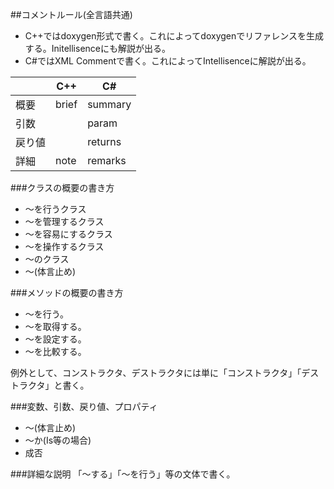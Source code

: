 ##コメントルール(全言語共通)

* C++ではdoxygen形式で書く。これによってdoxygenでリファレンスを生成する。Initellisenceにも解説が出る。
* C#ではXML Commentで書く。これによってIntellisenceに解説が出る。

||C++|C#|
|-|-|-|
|概要|brief|summary|
|引数||param|
|戻り値||returns|
|詳細|note|remarks|

###クラスの概要の書き方
* ～を行うクラス
* ～を管理するクラス
* ～を容易にするクラス
* ～を操作するクラス
* ～のクラス
* ～(体言止め)

###メソッドの概要の書き方
* ～を行う。
* ～を取得する。
* ～を設定する。
* ～を比較する。

例外として、コンストラクタ、デストラクタには単に「コンストラクタ」「デストラクタ」と書く。

###変数、引数、戻り値、プロパティ
* ～(体言止め)
* ～か(Is等の場合)
* 成否

###詳細な説明
「～する」「～を行う」等の文体で書く。

